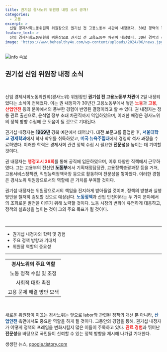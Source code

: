 ```yaml
---
title: 권기섭 경사노위 위원장 내정 소식 공개!
categories:
  - 고용
excerpt: >
  신임 경제사회노동위원회 위원장으로 권기섭 전 고용노동부 차관이 내정됐다. 30년 경력의 정통 관료가 이끌어갈 정책 방향에 관심이 집중된다!
feature_text: >
  신임 경제사회노동위원회 위원장으로 권기섭 전 고용노동부 차관이 내정됐다. 30년 경력의 정통 관료가 이끌어갈 정책 방향에 관심이 집중된다!
image: 'https://www.behealthy4u.com/wp-content/uploads/2024/06/news.jpg'
---
```


<p><img src="https://www.behealthy4u.com/wp-content/uploads/2024/06/news.jpg" alt="info 속보" /></p>

<h2 data-ke-size="size26">권기섭 신임 위원장 내정 소식</h2>

<p data-ke-size="size16">&nbsp;</p>

<p>신임 경제사회노동위원회(경사노위) 위원장인 <b>권기섭 전 고용노동부 차관</b>이 2일 내정되었다는 소식이 전해졌다. 이는 권 내정자가 30년간 고용노동부에서 쌓은 <b><span style="color: #ee2323;">노동</span></b>과 <b><span style="color: #ee2323;">고용</span></b>, <b><span style="color: #ee2323;">산업안전</span></b> 등의 분야에서의 풍부한 경험이 반영된 결정이라고 할 수 있다. 권 내정자는 정통 관료 출신으로, 윤석열 정부 초대 차관직까지 역임하였으며, 이러한 배경은 경사노위의 정책 방향 수립에 큰 도움이 될 것으로 기대된다.</p>

<p>권기섭 내정자는 <b><span style="background-color: #21538527;">1969년</span></b> 경북 예천에서 태어났다. 대전 보문고를 졸업한 후, <b><span style="color: #1a5490;">서울대학교 경제학과</span></b>에서 학사 학위를 취득하였고, <b><span style="color: #1a5490;">미국 뉴욕주립대</span></b>에서 경영학 석사 과정을 수료하였다. 이러한 학력은 경제사회 관련 정책 수립 시 필요한 <b>전문성</b>을 높이는 데 기여할 것이다.</p>

<p>권 내정자는 <b><span style="color: #ee2323;">행정고시 36회</span></b>를 통해 공직에 입문하였으며, 이후 다양한 직책에서 근무하였다. 그는 고용부의 전신인 <b><span style="background-color: #21538527;">노동부</span></b>에서 기획재정담당관, 고용정책총괄과장 등을 거쳐, 고용서비스정책관, 직업능력정책국장 등으로 활동하며 전문성을 쌓아왔다. 이러한 경험은 경사노위 위원장으로서의 역할에 큰 가치를 부여할 것이다. </p>

<p>권기섭 내정자는 위원장으로서의 책임을 진지하게 받아들일 것이며, 정책의 방향과 실행 방안을 철저히 검토할 것으로 예상된다. <b><span style="color: #1a5490;">노동정책</span></b>과 산업 안전이라는 두 가지 분야에서의 조화로운 발전을 이루기 위해 노력할 것이다. 노동 시장의 변화에 유연하게 대응하고, 정책의 실효성을 높이는 것이 그의 주요 목표가 될 것이다.</p>

<p data-ke-size="size16">&nbsp;</p>

<hr>

<ul>
    <li>권기섭 내정자의 학력 및 경험</li>
    <li>주요 정책 방향과 기대치</li>
    <li>위원장 역할의 중요성</li>
</ul>

<hr>

<table style="width:100%;">
    <tr>
        <td style="text-align: center; height: 17px;"><b>경사노위의 주요 역할</b></td>
    </tr>
    <tr>
        <td style="text-align: center; height: 17px;">노동 정책 수립 및 조정</td>
    </tr>
    <tr>
        <td style="text-align: center; height: 17px;">사회적 대화 촉진</td>
    </tr>
    <tr>
        <td style="text-align: center; height: 17px;">고용 문제 해결 방안 모색</td>
    </tr>
</table>

<p data-ke-size="size16">&nbsp;</p>

<p>새로운 위원장이 이끄는 경사노위는 앞으로 labor와 관련된 정책의 개선 뿐 아니라, <b><span style="color: #1a5490;">산업안전</span></b> 측면에서도 중요한 역할을 하게 될 것이다. 그동안의 경험을 통해, 권기섭 내정자가 어떻게 정책의 프레임을 변화시킬지 많은 이들이 주목하고 있다. <b><span style="color: #ee2323;">관료 경험</span></b>과 뛰어난 <b>전문성</b>을 바탕으로 국민들이 신뢰할 수 있는 정책 방향을 제시해 나가길 기대한다.</p>
생생한 뉴스, <a href="https://qoogle.tistory.com" rel="dofollow">qoogle.tistory.com</a>


